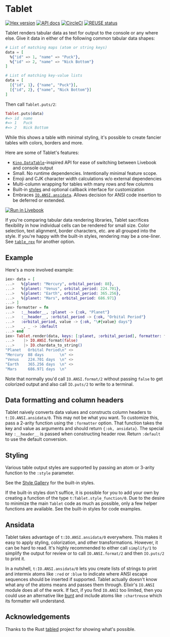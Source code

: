 # Tablet

[![Hex version](https://img.shields.io/hexpm/v/tablet.svg "Hex version")](https://hex.pm/packages/tablet)
[![API docs](https://img.shields.io/hexpm/v/tablet.svg?label=hexdocs "API docs")](https://hexdocs.pm/tablet/Tablet.html)
[![CircleCI](https://dl.circleci.com/status-badge/img/gh/fhunleth/tablet/tree/main.svg?style=svg)](https://dl.circleci.com/status-badge/redirect/gh/fhunleth/tablet/tree/main)
[![REUSE status](https://api.reuse.software/badge/github.com/fhunleth/tablet)](https://api.reuse.software/info/github.com/fhunleth/tablet)

Tablet renders tabular data as text for output to the console or any
where else. Give it data in either of the following common tabular data
shapes:

```elixir
# List of matching maps (atom or string keys)
data = [
  %{"id" => 1, "name" => "Puck"},
  %{"id" => 2, "name" => "Nick Bottom"}
]

# List of matching key-value lists
data = [
  [{"id", 1}, {"name", "Puck"}],
  [{"id", 2}, {"name", "Nick Bottom"}]
]
```

Then call `Tablet.puts/2`:

```elixir
Tablet.puts(data)
#=> id  name
#=> 1   Puck
#=> 2   Nick Bottom
```

While this shows a table with minimal styling, it's possible to create
fancier tables with colors, borders and more.

Here are some of Tablet's features:

* [`Kino.DataTable`](https://hexdocs.pm/kino/Kino.DataTable.html)-inspired API for ease of switching between Livebook and console output
* Small. No runtime dependencies. Intentionally minimal feature scope.
* Emoji and CJK character width calculations w/o external dependencies
* Multi-column wrapping for tables with many rows and few columns
* Built-in [styles](gallery.md) and optional callback interface for customization
* Embraces [`IO.ANSI.ansidata`](https://hexdocs.pm/elixir/IO.ANSI.html#format/1). Allows decision for ANSI code insertion to be deferred or extended.

[![Run in Livebook](https://livebook.dev/badge/v1/pink.svg)](https://livebook.dev/run?url=https%3A%2F%2Fgithub.com%2Ffhunleth%2Ftablet%2Fblob%2Fmain%2Fnotebooks%2Ftablet.livemd)

If you're comparing tabular data rendering libraries, Tablet sacrifices
flexibility in how individual cells can be rendered for small size. Color
selection, text alignment, border characters, etc. are all grouped into the
style. If you're happy with the built-in styles, rendering may be a one-liner.
See [`table_rex`](https://hex.pm/packages/table_rex) for another option.

## Example

Here's a more involved example:

```elixir
iex> data = [
...>   %{planet: "Mercury", orbital_period: 88},
...>   %{planet: "Venus", orbital_period: 224.701},
...>   %{planet: "Earth", orbital_period: 365.256},
...>   %{planet: "Mars", orbital_period: 686.971}
...> ]
iex> formatter = fn
...>   :__header__, :planet -> {:ok, "Planet"}
...>   :__header__, :orbital_period -> {:ok, "Orbital Period"}
...>   :orbital_period, value -> {:ok, "\#{value} days"}
...>   _, _ -> :default
...> end
iex> Tablet.render(data, keys: [:planet, :orbital_period], formatter: formatter)
...>    |> IO.ANSI.format(false)
...>    |> IO.chardata_to_string()
"Planet   Orbital Period\n" <>
"Mercury  88 days       \n" <>
"Venus    224.701 days  \n" <>
"Earth    365.256 days  \n" <>
"Mars     686.971 days  \n"
```

Note that normally you'd call `IO.ANSI.format/2` without passing `false` to
get colorized output and also call `IO.puts/2` to write to a terminal.

## Data formatting and column headers

Tablet naively converts data values and constructs column headers to
`t:IO.ANSI.ansidata/0`. This may not be what you want. To customize this,
pass a 2-arity function using the `:formatter` option. That function takes
the key and value as arguments and should return `{:ok, ansidata}`. The special key
`:__header__` is passed when constructing header row. Return `:default`
to use the default conversion.

## Styling

Various table output styles are supported by passing an atom or 3-arity
function to the  `:style` parameter.

See the [Style Gallery](gallery.md) for the built-in styles.

If the built-in styles don't suffice, it is possible for you to add your own by
creating a function of the type `t:Tablet.style_function/0`. Due to the desire
to minimize the main `Tablet` code as much as possible, only a few helper
functions are available. See the built-in styles for code examples.

## Ansidata

Tablet takes advantage of `t:IO.ANSI.ansidata/0` everywhere. This makes it
easy to apply styling, colorization, and other transformations. However,
it can be hard to read. It's highly recommended to either call `simplify/1` to
simplify the output for review or to call `IO.ANSI.format/2` and then
`IO.puts/2` to print it.

In a nutshell, `t:IO.ANSI.ansidata/0` lets you create lists of strings to
print and intermix atoms like `:red` or `:blue` to indicate where ANSI escape
sequences should be inserted if supported. Tablet actually doesn't know what
any of the atoms means and passes them through. Elixir's `IO.ANSI` module
does all of the work. If fact, if you find `IO.ANSI` too limited, then you
could use an alternative like [bunt](https://hex.pm/packages/bunt) and
include atoms like `:chartreuse` which its formatter will understand.

## Acknowledgements

Thanks to the Rust [tabled](https://github.com/zhiburt/tabled/tree/master/tabled)
project for showing what's possible.
